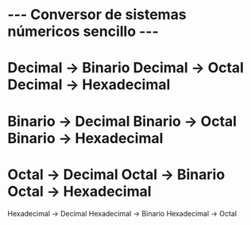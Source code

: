 --- Conversor de sistemas númericos sencillo ---
========================================================
Decimal -> Binario
Decimal -> Octal
Decimal -> Hexadecimal
========================================================
Binario -> Decimal
Binario -> Octal
Binario -> Hexadecimal
========================================================
Octal -> Decimal
Octal -> Binario
Octal -> Hexadecimal
========================================================
Hexadecimal -> Decimal
Hexadecimal -> Binario
Hexadecimal -> Octal
